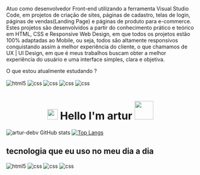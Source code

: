 Atuo como desenvolvedor Front-end utilizando a ferramenta Visual Studio Code, em projetos de criação de sites, páginas de cadastro, telas de login, páginas de vendas(Landing Page) e páginas de produto para e-commerce. Estes projetos são desenvolvidos a partir do conhecimento prático e teórico em HTML, CSS e Responsive Web Design, em que todos os projetos estão 100% adaptadas ao Mobile, ou seja, todos são altamente responsivos conquistando assim a melhor experiência do cliente, o que chamamos de UX | UI Design, em que é meus trabalhos buscam obter a melhor experiência do usuário e uma interface simples, clara e objetiva.


O que estou atualmente estudando ?
<div style="display: block">
<img align="center" alt="html5" src="https://img.shields.io/badge/HTML5-E34F26?style=for-the-badge&logo=html5&logoColor=white" />
<img align="center" alt="css" src="https://img.shields.io/badge/CSS3-1572B6?style=for-the-badge&logo=css3&logoColor=white" />
<img align="center" alt="css" src="https://img.shields.io/badge/Bootstrap-563D7C?style=for-the-badge&logo=bootstrap&logoColor=white" />
<img align="center" alt="css" src="https://img.shields.io/badge/GIT-E44C30?style=for-the-badge&logo=git&logoColor=white" />
<img align="center" alt="css" src="https://img.shields.io/badge/php-%23777BB4.svg?style=for-the-badge&logo=php&logoColor=white" />











<h1 align="center">
<img src="https://media.giphy.com/media/hvRJCLFzcasrR4ia7z/giphy.gif" width="28"> Hello I'm artur  <img src="https://media.giphy.com/media/12oufCB0MyZ1Go/giphy.gif" width="50">
</h1>



![artur-debv GitHub stats](https://github-readme-stats.vercel.app/api?username=artur-debv&show_icons=true&theme=radical) [![Top Langs](https://github-readme-stats.vercel.app/api/top-langs/?username=artur-debv&layout=compact)](https://github.com/artur-debv/github-readme-stats)


  ## tecnologia que eu uso no meu dia a dia
  
<div style="display: inline_block">
  <img align="center" alt="html5" src="https://img.shields.io/badge/HTML5-E34F26?style=for-the-badge&logo=html5&logoColor=white" />
  <img align="center" alt="css" src="https://img.shields.io/badge/CSS3-1572B6?style=for-the-badge&logo=css3&logoColor=white" />
  <img align="center" alt="css" src="https://img.shields.io/badge/Bootstrap-563D7C?style=for-the-badge&logo=bootstrap&logoColor=white" />
  <img align="center" alt="css" src="https://img.shields.io/badge/GIT-E44C30?style=for-the-badge&logo=git&logoColor=white" />
  
  
 
  
  
 


